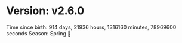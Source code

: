 # Version: v2.6.0
Time since birth: 914 days, 21936 hours, 1316160 minutes, 78969600 seconds
Season: Spring 🌸
